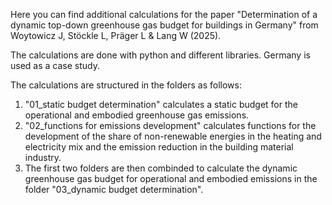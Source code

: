 Here you can find additional calculations for the paper "Determination of a dynamic top-down greenhouse gas budget for buildings in Germany" from Woytowicz J, Stöckle L, Präger L & Lang W (2025).

The calculations are done with python and different libraries. Germany is used as a case study.

The calculations are structured in the folders as follows:
1) "01_static budget determination" calculates a static budget for the operational and embodied greenhouse gas emissions.
2) "02_functions for emissions development" calculates functions for the development of the share of non-renewable energies in the heating and electricity mix and the emission reduction in the building material industry.
3) The first two folders are then combinded to calculate the dynamic greenhouse gas budget for operational and embodied emissions in the folder "03_dynamic budget determination".
